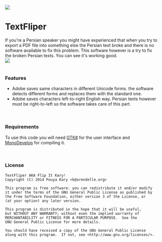 [![](http://www.karyfoundation.org/developer/dead-repo/gitbadge.png)](http://www.karyfoundation.org/developer/dead-repo/)

# TextFliper
If you're a Persian speaker you might have experienced that when you try to export a PDF file into something else the Persian text broke and there is no software available to fix this problem. This software however is a try to fix the broken Persian texts. You can see it's working good.<br>
![](https://raw.githubusercontent.com/pmkary/textfliper/master/ScreenShot.png)
<br><br>

### Features
- Adobe saves same characters in different Unicode forms. the software detects different forms and replaces them with the standard one.
- Adobe saves characters left-to-right English way. Persian texts however must be right-to-left so the software takes care of this part.
<br><br><br>

### Requirements 
To use this code you will need [GTK#](http://download.xamarin.com/GTKforWindows/Windows/gtk-sharp-2.12.25.msi) for the user interface and [MonoDevelop](http://monodevelop.com/) for compiling it.
<br><br><br>

### License
```
TextFliper AKA Flip It Kary!
Copyright (C) 2014 Pouya Kary <k@arendelle.org>

This program is free software: you can redistribute it and/or modify
it under the terms of the GNU General Public License as published by
the Free Software Foundation, either version 3 of the License, or
(at your option) any later version.

This program is distributed in the hope that it will be useful,
but WITHOUT ANY WARRANTY; without even the implied warranty of
MERCHANTABILITY or FITNESS FOR A PARTICULAR PURPOSE.  See the
GNU General Public License for more details.

You should have received a copy of the GNU General Public License
along with this program.  If not, see <http://www.gnu.org/licenses/>.
```
